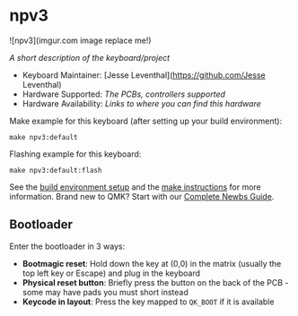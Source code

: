 # npv3

![npv3](imgur.com image replace me!)

*A short description of the keyboard/project*

* Keyboard Maintainer: [Jesse Leventhal](https://github.com/Jesse Leventhal)
* Hardware Supported: *The PCBs, controllers supported*
* Hardware Availability: *Links to where you can find this hardware*

Make example for this keyboard (after setting up your build environment):

    make npv3:default

Flashing example for this keyboard:

    make npv3:default:flash

See the [build environment setup](https://docs.qmk.fm/#/getting_started_build_tools) and the [make instructions](https://docs.qmk.fm/#/getting_started_make_guide) for more information. Brand new to QMK? Start with our [Complete Newbs Guide](https://docs.qmk.fm/#/newbs).

## Bootloader

Enter the bootloader in 3 ways:

* **Bootmagic reset**: Hold down the key at (0,0) in the matrix (usually the top left key or Escape) and plug in the keyboard
* **Physical reset button**: Briefly press the button on the back of the PCB - some may have pads you must short instead
* **Keycode in layout**: Press the key mapped to `QK_BOOT` if it is available

